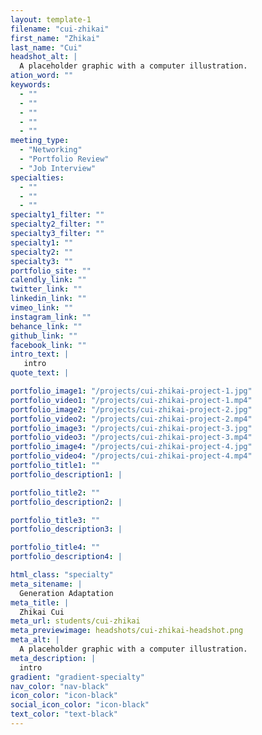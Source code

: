 ```yaml
---
layout: template-1
filename: "cui-zhikai"
first_name: "Zhikai"
last_name: "Cui"
headshot_alt: |
  A placeholder graphic with a computer illustration.
ation_word: ""
keywords:
  - ""
  - ""
  - ""
  - ""
  - ""
meeting_type:
  - "Networking"
  - "Portfolio Review"
  - "Job Interview"
specialties:
  - ""
  - ""
  - ""
specialty1_filter: ""
specialty2_filter: ""
specialty3_filter: ""
specialty1: ""
specialty2: ""
specialty3: ""
portfolio_site: ""
calendly_link: ""
twitter_link: ""
linkedin_link: ""
vimeo_link: ""
instagram_link: ""
behance_link: ""
github_link: ""
facebook_link: ""
intro_text: |
   intro
quote_text: |

portfolio_image1: "/projects/cui-zhikai-project-1.jpg"
portfolio_video1: "/projects/cui-zhikai-project-1.mp4"
portfolio_image2: "/projects/cui-zhikai-project-2.jpg"
portfolio_video2: "/projects/cui-zhikai-project-2.mp4"
portfolio_image3: "/projects/cui-zhikai-project-3.jpg"
portfolio_video3: "/projects/cui-zhikai-project-3.mp4"
portfolio_image4: "/projects/cui-zhikai-project-4.jpg"
portfolio_video4: "/projects/cui-zhikai-project-4.mp4"
portfolio_title1: ""
portfolio_description1: |

portfolio_title2: ""
portfolio_description2: |

portfolio_title3: ""
portfolio_description3: |

portfolio_title4: ""
portfolio_description4: |

html_class: "specialty"
meta_sitename: |
  Generation Adaptation
meta_title: |
  Zhikai Cui
meta_url: students/cui-zhikai
meta_previewimage: headshots/cui-zhikai-headshot.png
meta_alt: |
  A placeholder graphic with a computer illustration.
meta_description: |
  intro
gradient: "gradient-specialty"
nav_color: "nav-black"
icon_color: "icon-black"
social_icon_color: "icon-black"
text_color: "text-black"
---
```

